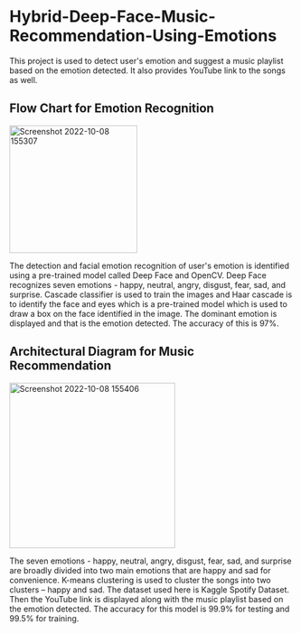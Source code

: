 # Hybrid-Deep-Face-Music-Recommendation-Using-Emotions

This project is used to detect user's emotion and suggest a music playlist based on the emotion detected. It also provides YouTube link to the songs as well. 

## Flow Chart for Emotion Recognition

<img width="226" alt="Screenshot 2022-10-08 155307" src="https://user-images.githubusercontent.com/79396759/194706231-fa9c5c4a-759f-43fb-a9b4-728734ac105c.png">

The detection and facial emotion recognition of user's emotion is identified using a pre-trained model called Deep Face and OpenCV. Deep Face recognizes seven emotions - happy, neutral, angry, disgust, fear, sad, and surprise. Cascade classifier is used to train the images and Haar cascade is to identify the face and eyes which is a pre-trained model which is used to draw a box on the face identified in the image. The dominant emotion is displayed and that is the emotion detected. The accuracy of this is 97%.

## Architectural Diagram for Music Recommendation

<img width="293" alt="Screenshot 2022-10-08 155406" src="https://user-images.githubusercontent.com/79396759/194706271-8e4c297b-26e9-405e-ae4d-18e382d38e94.png">

The seven emotions - happy, neutral, angry, disgust, fear, sad, and surprise are broadly divided into two main emotions that are happy and sad for convenience. K-means clustering is used to cluster the songs into two clusters – happy and sad. The dataset used here is Kaggle Spotify Dataset. Then the YouTube link is displayed along with the music playlist based on the emotion detected. The accuracy for this model is 99.9% for testing and 99.5% for training.
